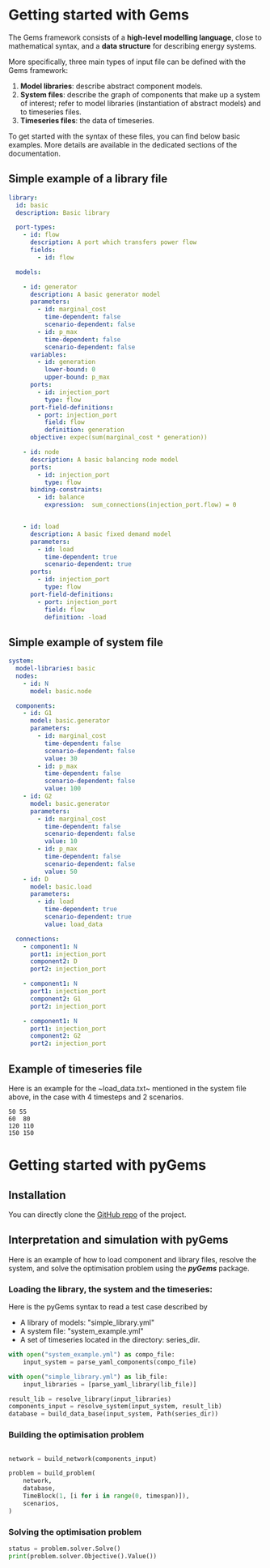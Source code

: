 # Getting started with Gems

The Gems framework consists of a **high-level modelling language**, close to mathematical syntax, and a **data structure** for describing energy systems.

More specifically, three main types of input file can be defined with the Gems framework:

1. **Model libraries**: describe abstract component models.  
2. **System files**: describe the graph of components that make up a system of interest; refer to model libraries (instantiation of abstract models) and to timeseries files.  
3. **Timeseries files**: the data of timeseries.

To get started with the syntax of these files, you can find below basic examples. More details are available in the dedicated sections of the documentation.

## Simple example of a library file
~~~ yaml
library:
  id: basic
  description: Basic library

  port-types:
    - id: flow
      description: A port which transfers power flow
      fields:
        - id: flow

  models:

    - id: generator
      description: A basic generator model
      parameters:
        - id: marginal_cost
          time-dependent: false
          scenario-dependent: false
        - id: p_max
          time-dependent: false
          scenario-dependent: false
      variables:
        - id: generation
          lower-bound: 0
          upper-bound: p_max
      ports:
        - id: injection_port
          type: flow
      port-field-definitions:
        - port: injection_port
          field: flow
          definition: generation
      objective: expec(sum(marginal_cost * generation))

    - id: node
      description: A basic balancing node model
      ports:
        - id: injection_port
          type: flow
      binding-constraints:
        - id: balance
          expression:  sum_connections(injection_port.flow) = 0


    - id: load
      description: A basic fixed demand model
      parameters:
        - id: load
          time-dependent: true
          scenario-dependent: true
      ports:
        - id: injection_port
          type: flow
      port-field-definitions:
        - port: injection_port
          field: flow
          definition: -load

~~~

## Simple example of system file
~~~yaml
system:
  model-libraries: basic
  nodes:
    - id: N
      model: basic.node

  components:
    - id: G1
      model: basic.generator
      parameters:
        - id: marginal_cost
          time-dependent: false
          scenario-dependent: false
          value: 30
        - id: p_max
          time-dependent: false
          scenario-dependent: false
          value: 100
    - id: G2
      model: basic.generator
      parameters:
        - id: marginal_cost
          time-dependent: false
          scenario-dependent: false
          value: 10
        - id: p_max
          time-dependent: false
          scenario-dependent: false
          value: 50
    - id: D
      model: basic.load
      parameters:
        - id: load
          time-dependent: true
          scenario-dependent: true
          value: load_data

  connections:
    - component1: N
      port1: injection_port
      component2: D
      port2: injection_port

    - component1: N
      port1: injection_port
      component2: G1
      port2: injection_port

    - component1: N
      port1: injection_port
      component2: G2
      port2: injection_port
~~~

## Example of timeseries file
Here is an example for the ~load_data.txt~ mentioned in the system file above, in the case with 4 timesteps and 2 scenarios.

~~~
50 55
60  80
120 110
150 150
~~~

# Getting started with pyGems

## Installation

You can directly clone the [GitHub repo](https://github.com/AntaresSimulatorTeam/pyGems) of the project.

## Interpretation and simulation with pyGems

Here is an example of how to load component and library files, resolve the system, and solve the optimisation problem using the ***pyGems*** package.

### Loading the library, the system and the timeseries:

Here is the pyGems syntax to read a test case described by

-  A library of models: "simple_library.yml"
-  A system file: "system_example.yml"
-  A set of timeseries located in the directory: series_dir.

~~~ python
with open("system_example.yml") as compo_file:
    input_system = parse_yaml_components(compo_file)

with open("simple_library.yml") as lib_file:
    input_libraries = [parse_yaml_library(lib_file)]

result_lib = resolve_library(input_libraries)
components_input = resolve_system(input_system, result_lib)
database = build_data_base(input_system, Path(series_dir))
~~~

### Building the optimisation problem

~~~ python

network = build_network(components_input)

problem = build_problem(
    network,
    database,
    TimeBlock(1, [i for i in range(0, timespan)]),
    scenarios,
)
~~~

### Solving the optimisation problem
~~~ python
status = problem.solver.Solve()
print(problem.solver.Objective().Value())
~~~
